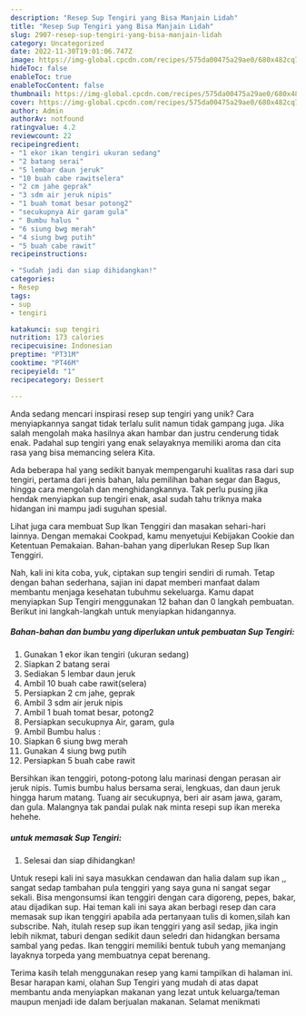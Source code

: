 ```yaml
---
description: "Resep Sup Tengiri yang Bisa Manjain Lidah"
title: "Resep Sup Tengiri yang Bisa Manjain Lidah"
slug: 2907-resep-sup-tengiri-yang-bisa-manjain-lidah
category: Uncategorized
date: 2022-11-30T19:01:06.747Z
image: https://img-global.cpcdn.com/recipes/575da00475a29ae0/680x482cq70/sup-tengiri-foto-resep-utama.jpg
hideToc: false
enableToc: true
enableTocContent: false
thumbnail: https://img-global.cpcdn.com/recipes/575da00475a29ae0/680x482cq70/sup-tengiri-foto-resep-utama.jpg
cover: https://img-global.cpcdn.com/recipes/575da00475a29ae0/680x482cq70/sup-tengiri-foto-resep-utama.jpg
author: Admin
authorAv: notfound
ratingvalue: 4.2
reviewcount: 22
recipeingredient:
- "1 ekor ikan tengiri ukuran sedang"
- "2 batang serai"
- "5 lembar daun jeruk"
- "10 buah cabe rawitselera"
- "2 cm jahe geprak"
- "3 sdm air jeruk nipis"
- "1 buah tomat besar potong2"
- "secukupnya Air garam gula"
- " Bumbu halus "
- "6 siung bwg merah"
- "4 siung bwg putih"
- "5 buah cabe rawit"
recipeinstructions:

- "Sudah jadi dan siap dihidangkan!"
categories:
- Resep
tags:
- sup
- tengiri

katakunci: sup tengiri 
nutrition: 173 calories
recipecuisine: Indonesian
preptime: "PT31M"
cooktime: "PT46M"
recipeyield: "1"
recipecategory: Dessert

---
```





Anda sedang mencari inspirasi resep sup tengiri yang unik? Cara menyiapkannya sangat tidak terlalu sulit namun tidak gampang juga. Jika salah mengolah maka hasilnya akan hambar dan justru cenderung tidak enak. Padahal sup tengiri yang enak selayaknya memiliki aroma dan cita rasa yang bisa memancing selera Kita.





Ada beberapa hal yang sedikit banyak mempengaruhi kualitas rasa dari sup tengiri, pertama dari jenis bahan, lalu pemilihan bahan segar dan Bagus, hingga cara mengolah dan menghidangkannya. Tak perlu pusing jika hendak menyiapkan sup tengiri enak,      asal sudah tahu triknya maka hidangan ini mampu jadi suguhan spesial.














Lihat juga cara membuat Sup Ikan Tenggiri dan masakan sehari-hari lainnya. Dengan memakai Cookpad, kamu menyetujui Kebijakan Cookie dan Ketentuan Pemakaian. Bahan-bahan yang diperlukan Resep Sup Ikan Tenggiri.






Nah, kali ini kita coba, yuk, ciptakan sup tengiri sendiri di rumah. Tetap dengan bahan sederhana, sajian ini dapat memberi manfaat dalam membantu menjaga kesehatan tubuhmu sekeluarga. Kamu dapat menyiapkan Sup Tengiri menggunakan 12 bahan dan 0 langkah pembuatan. Berikut ini langkah-langkah untuk menyiapkan hidangannya.

<!--inarticleads1-->

##### Bahan-bahan dan bumbu yang diperlukan untuk pembuatan Sup Tengiri:

1. Gunakan 1 ekor ikan tengiri (ukuran sedang)
1. Siapkan 2 batang serai
1. Sediakan 5 lembar daun jeruk
1. Ambil 10 buah cabe rawit(selera)
1. Persiapkan 2 cm jahe, geprak
1. Ambil 3 sdm air jeruk nipis
1. Ambil 1 buah tomat besar, potong2
1. Persiapkan secukupnya Air, garam, gula
1. Ambil  Bumbu halus :
1. Siapkan 6 siung bwg merah
1. Gunakan 4 siung bwg putih
1. Persiapkan 5 buah cabe rawit


Bersihkan ikan tenggiri, potong-potong lalu marinasi dengan perasan air jeruk nipis. Tumis bumbu halus bersama serai, lengkuas, dan daun jeruk hingga harum matang. Tuang air secukupnya, beri air asam jawa, garam, dan gula. Malangnya tak pandai pulak nak minta resepi sup ikan mereka hehehe. 

<!--inarticleads2-->

#####  untuk memasak Sup Tengiri:


1. Selesai dan siap dihidangkan!

Untuk resepi kali ini saya masukkan cendawan dan halia dalam sup ikan ,, sangat sedap tambahan pula tenggiri yang saya guna ni sangat segar sekali. Bisa mengonsumsi ikan tenggiri dengan cara digoreng, pepes, bakar, atau dijadikan sup. Hai teman kali ini saya akan berbagi resep dan cara memasak sup ikan tenggiri apabila ada pertanyaan tulis di komen,silah kan subscribe. Nah, itulah resep sup ikan tenggiri yang asil sedap, jika ingin lebih nikmat, taburi dengan sedikit daun seledri dan hidangkan bersama sambal yang pedas. Ikan tenggiri memiliki bentuk tubuh yang memanjang layaknya torpeda yang membuatnya cepat berenang. 

Terima kasih telah menggunakan resep yang kami tampilkan di halaman ini. Besar harapan kami, olahan Sup Tengiri yang mudah di atas dapat membantu anda menyiapkan makanan yang lezat untuk keluarga/teman maupun menjadi ide dalam berjualan makanan. Selamat menikmati
